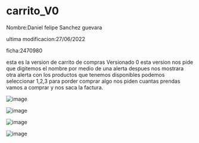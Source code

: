 # carrito_V0

Nombre:Daniel felipe Sanchez guevara 

ultima modificacion:27/06/2022

ficha:2470980

esta es la version de carrito de compras Versionado 0 esta version nos pide que digitemos el nombre por medio de una alerta despues nos mostrara otra alerta con los productos que tenemos disponibles podemos seleccionar 1,2,3 para porder comprar algo nos piden cuantas prendas vamos a comprar y nos saca la factura.

![image](https://user-images.githubusercontent.com/101757213/176046873-3aca3e91-f147-4741-a324-e404f687ab0e.png)

![image](https://user-images.githubusercontent.com/101757213/176046910-a183588d-11e6-4a31-b9dc-878cce0e8184.png)

![image](https://user-images.githubusercontent.com/101757213/176046998-4142fb3f-1b35-4062-95dd-28f8723eab23.png)

![image](https://user-images.githubusercontent.com/101757213/176047027-7f2574b5-6814-482e-82ec-e9560eb4e1f5.png)
